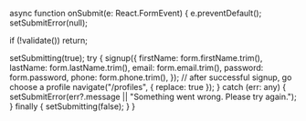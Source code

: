 async function onSubmit(e: React.FormEvent) {
  e.preventDefault();
  setSubmitError(null);

  if (!validate()) return;

  setSubmitting(true);
  try {
    signup({
      firstName: form.firstName.trim(),
      lastName: form.lastName.trim(),
      email: form.email.trim(),
      password: form.password,
      phone: form.phone.trim(),
    });
    // after successful signup, go choose a profile
    navigate("/profiles", { replace: true });
  } catch (err: any) {
    setSubmitError(err?.message || "Something went wrong. Please try again.");
  } finally {
    setSubmitting(false);
  }
}
